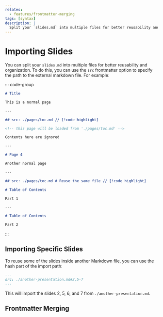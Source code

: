 ```yaml
---
relates:
  - features/frontmatter-merging
tags: [syntax]
description: |
  Split your `slides.md` into multiple files for better reusability and organization.
---
```


# Importing Slides

You can split your `slides.md` into multiple files for better reusability and organization. To do this, you can use the `src` frontmatter option to specify the path to the external markdown file. For example:

::: code-group

<!-- eslint-skip -->

```md [./slides.md]
# Title

This is a normal page

---

## src: ./pages/toc.md // [!code highlight]

<!-- this page will be loaded from './pages/toc.md' -->

Contents here are ignored

---

# Page 4

Another normal page

---

## src: ./pages/toc.md # Reuse the same file // [!code highlight]
```

```md [./pages/toc.md]
# Table of Contents

Part 1

---

# Table of Contents

Part 2
```

:::

## Importing Specific Slides

To reuse some of the slides inside another Markdown file, you can use the hash part of the import path:

```md
---
src: ./another-presentation.md#2,5-7
---
```

This will import the slides 2, 5, 6, and 7 from `./another-presentation.md`.

## Frontmatter Merging

<LinkCard link="features/frontmatter-merging" />
